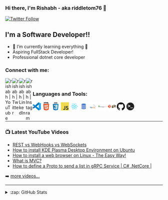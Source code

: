 ### Hi there, I'm Rishabh - aka riddletom76 👋

[![Twitter Follow](https://img.shields.io/twitter/follow/rishabh_76?color=1DA1F2&logo=twitter&style=for-the-badge)](https://twitter.com/rishabh_76)

## I'm a Software Developer!!

- 🌱 I’m currently learning everything 🤣
- Aspiring FullStack Developer!
- Professional dotnet core developer

### Connect with me:

[<img align="left" alt="rishabh | YouTube" width="22px" src="https://cdn.jsdelivr.net/npm/simple-icons@v3/icons/youtube.svg" />][youtube]
[<img align="left" alt="rishabh | Twitter" width="22px" src="https://cdn.jsdelivr.net/npm/simple-icons@v3/icons/twitter.svg" />][twitter]
[<img align="left" alt="rishabh | LinkedIn" width="22px" src="https://cdn.jsdelivr.net/npm/simple-icons@v3/icons/linkedin.svg" />][linkedin]
[<img align="left" alt="rishabh | Instagram" width="22px" src="https://cdn.jsdelivr.net/npm/simple-icons@v3/icons/instagram.svg" />][instagram]

<br />

### Languages and Tools:

<img alt="Visual Studio Code" width="26px" src="https://raw.githubusercontent.com/github/explore/80688e429a7d4ef2fca1e82350fe8e3517d3494d/topics/visual-studio-code/visual-studio-code.png" />
<img alt="HTML5" width="26px" src="https://raw.githubusercontent.com/github/explore/80688e429a7d4ef2fca1e82350fe8e3517d3494d/topics/html/html.png" />
<img alt="CSS3" width="26px" src="https://raw.githubusercontent.com/github/explore/80688e429a7d4ef2fca1e82350fe8e3517d3494d/topics/css/css.png" />
<img alt="JavaScript" width="26px" src="https://raw.githubusercontent.com/github/explore/80688e429a7d4ef2fca1e82350fe8e3517d3494d/topics/javascript/javascript.png" />
<img alt="React" width="26px" src="https://raw.githubusercontent.com/github/explore/80688e429a7d4ef2fca1e82350fe8e3517d3494d/topics/react/react.png" />
<img alt="SQL" width="26px" src="https://raw.githubusercontent.com/github/explore/80688e429a7d4ef2fca1e82350fe8e3517d3494d/topics/sql/sql.png" />
<img alt="MySQL" width="26px" src="https://raw.githubusercontent.com/github/explore/80688e429a7d4ef2fca1e82350fe8e3517d3494d/topics/mysql/mysql.png" />
<img alt="MongoDB" width="26px" src="https://raw.githubusercontent.com/github/explore/80688e429a7d4ef2fca1e82350fe8e3517d3494d/topics/mongodb/mongodb.png" />
<img alt="Git" width="26px" src="https://raw.githubusercontent.com/github/explore/80688e429a7d4ef2fca1e82350fe8e3517d3494d/topics/git/git.png" />
<img alt="GitHub" width="26px" src="https://raw.githubusercontent.com/github/explore/78df643247d429f6cc873026c0622819ad797942/topics/github/github.png" />
<img alt="Terminal" width="26px" src="https://raw.githubusercontent.com/github/explore/80688e429a7d4ef2fca1e82350fe8e3517d3494d/topics/terminal/terminal.png" />

<br />
<br />

---

### 📺 Latest YouTube Videos

<!-- YOUTUBE:START -->
- [REST vs WebHooks vs WebSockets](https://www.youtube.com/watch?v=He9U4T1V__c)
- [How to install KDE Plasma Desktop Environment on Ubuntu](https://www.youtube.com/watch?v=L-4zLonZk7I)
- [How to install a web browser on Linux - The Easy Way!](https://www.youtube.com/watch?v=4tVwPSUI1fE)
- [What is MVC?](https://www.youtube.com/watch?v=oG9tfu8UNZQ)
- [How to define a Proto to send a list in gRPC Service | C# .NetCore |](https://www.youtube.com/watch?v=9Gdc6BZzuCY)
<!-- YOUTUBE:END -->

➡️ [more videos...](https://www.youtube.com/channel/UC4H8AS3VnEP7Rrtg4_S0_gA)

---

<details>
  <summary>:zap: GitHub Stats</summary>

  <img align="left" alt="rishabh's GitHub Stats" src="https://github-readme-stats.vercel.app/api?username=riddletom76&show_icons=true&hide_border=true" />

</details>

[twitter]: https://twitter.com/rishabh_76
[youtube]: https://www.youtube.com/channel/UC4H8AS3VnEP7Rrtg4_S0_gA
[instagram]: https://www.instagram.com/_rishabh.sharma/
[linkedin]: https://www.linkedin.com/in/rishabh-sharma-676b827b/

